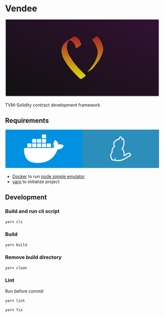 # Vendee

![cover](docs/cover.svg)

TVM-Solidity contract development framework

## Requirements

![requirements](docs/requirements.svg)

* [Docker](https://www.docker.com) to run [node simple emulator](https://github.com/tonlabs/evernode-se)
* [yarn](https://yarnpkg.com) to initialize project

## Development

### Build and run cli script

```shell
yarn cli
```

### Build

```shell
yarn build
```

### Remove build directory

```shell
yarn clean
```

### Lint

Run before commit

```shell
yarn lint
```

```shell
yarn fix
```